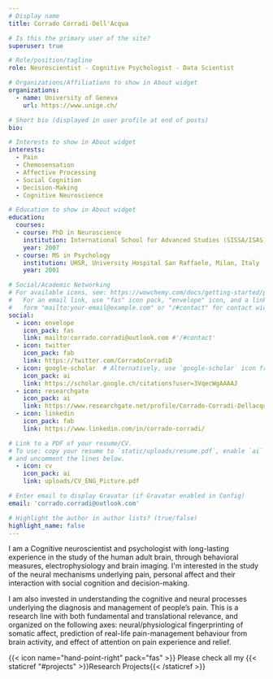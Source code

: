 ```yaml
---
# Display name
title: Corrado Corradi˗Dell'Acqua

# Is this the primary user of the site?
superuser: true

# Role/position/tagline
role: Neuroscientist - Cognitive Psychologist - Data Scientist

# Organizations/Affiliations to show in About widget
organizations:
  - name: University of Geneva
    url: https://www.unige.ch/

# Short bio (displayed in user profile at end of posts)
bio: 

# Interests to show in About widget
interests:
  - Pain
  - Chemosensation
  - Affective Processing
  - Social Cognition
  - Decision-Making
  - Cognitive Neuroscience

# Education to show in About widget
education:
  courses:
  - course: PhD in Neuroscience
    institution: International School for Advanced Studies (SISSA/ISAS), Trieste, Italy
    year: 2007
  - course: MS in Psychology
    institution: UHSR, University Hospital San Raffaele, Milan, Italy
    year: 2001

# Social/Academic Networking
# For available icons, see: https://wowchemy.com/docs/getting-started/page-builder/#icons
#   For an email link, use "fas" icon pack, "envelope" icon, and a link in the
#   form "mailto:your-email@example.com" or "/#contact" for contact widget.
social:
  - icon: envelope
    icon_pack: fas
    link: mailto:corrado.corradi@outlook.com #'/#contact'
  - icon: twitter
    icon_pack: fab
    link: https://twitter.com/CorradoCorradiD
  - icon: google-scholar  # Alternatively, use `google-scholar` icon from `ai` icon pack
    icon_pack: ai
    link: https://scholar.google.ch/citations?user=3VqecWgAAAAJ
  - icon: researchgate
    icon_pack: ai
    link: https://www.researchgate.net/profile/Corrado-Corradi-Dellacqua
  - icon: linkedin
    icon_pack: fab
    link: https://www.linkedin.com/in/corrado-corradi/

# Link to a PDF of your resume/CV.
# To use: copy your resume to `static/uploads/resume.pdf`, enable `ai` icons in `params.toml`,
# and uncomment the lines below.
  - icon: cv
    icon_pack: ai
    link: uploads/CV_ENG_Picture.pdf

# Enter email to display Gravatar (if Gravatar enabled in Config)
email: 'corrado.corradi@outlook.com'

# Highlight the author in author lists? (true/false)
highlight_name: false
---
```


I am a Cognitive neuroscientist and psychologist with long-lasting  experience in the study of the human adult brain, through behavioral measures, electrophysiology and brain imaging. I'm interested in the study of the neural mechanisms underlying pain, personal affect and their interaction with social cognition and decision-making.

I am also invested in understanding the cognitive and neural processes underlying the diagnosis and management of people’s pain. This is a research line with both fundamental and translational relevance, and organized on the following axes: neural/physiological fingerprinting of somatic affect,
prediction of real-life pain-management behaviour from brain activity, and
effect of attention on pain experience and relief.

{{< icon name="hand-point-right" pack="fas" >}} Please check all my {{< staticref "#projects" >}}Research Projects{{< /staticref >}}
